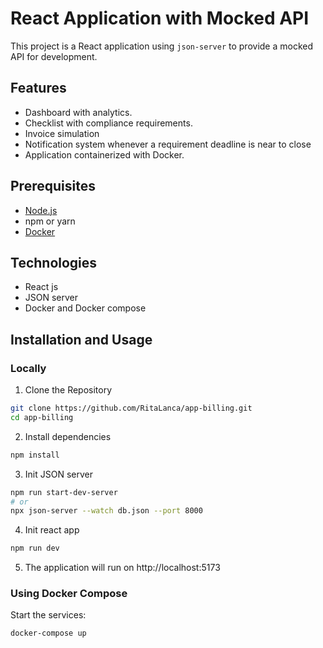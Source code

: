 # React Application with Mocked API

This project is a React application using `json-server` to provide a mocked API for development.

## Features
- Dashboard with analytics.
- Checklist with compliance requirements.
- Invoice simulation
- Notification system whenever a requirement deadline is near to close
- Application containerized with Docker.

## Prerequisites
- [Node.js](https://nodejs.org/)
- npm or yarn
- [Docker](https://www.docker.com/)

## Technologies
- React js
- JSON server
- Docker and Docker compose

## Installation and Usage

### Locally

1. Clone the Repository
```bash
git clone https://github.com/RitaLanca/app-billing.git
cd app-billing
```

2. Install dependencies
```bash
npm install
```

3. Init JSON server
```bash
npm run start-dev-server
# or
npx json-server --watch db.json --port 8000
```

4. Init react app
```bash
npm run dev
```
5. The application will run on http://localhost:5173


### Using Docker Compose
Start the services:
```bash
docker-compose up
```
